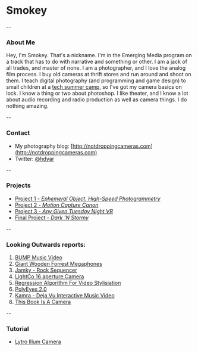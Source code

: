# Smokey

--

### About Me
Hey, I'm Smokey. That's a nickname. I'm in the Emerging Media program on a track that has to do with narrative and something or other. I am a jack of all trades, and master of none. I am a photographer, and I love the analog film process. I buy old cameras at thrift stores and run around and shoot on them. I teach digital photography (and programming and game design) to small children at a [tech summer camp](http://idtech.com), so I've got my camera basics on lock. I know a thing or two about photoshop. I like theater, and I know a lot about audio recording and radio production as well as camera things. I do nothing amazing.

--

### Contact
- My photography blog: [http://notdroppingcameras.com](http://notdroppingcameras.com)
- Twitter: [@hdyar](http://twitter.com/hdyar)

--

### Projects
- [Project 1 - *Ephemeral Object. High-Speed Photogrammetry*](../irene/project-1/project1.md)
- [Project 2 - *Motion Capture Canon*](projects/project2.md)
- [Project 3 - *Any Given Tuesday Night VR*](projects/project3.md)
- [Final Project - *Dark 'N Stormy*](../miranda/finalproject.md)

--

### Looking Outwards reports:
1. [BUMP Music Video](LookingForward/1-BumpMusicVideo.md)
2. [Giant Wooden Forrest Megaphones](LookingForward/2-GiantMegaphones.md)
3. [Jamky - Rock Sequencer](LookingForward/3-rocks.md)
4. [LightCo 16 aperture Camera](LookingForward/4-LightCo.md)
5. [Regression Algorithm For Video Stylisiation](LookingForward/5-regression.md)
6. [PolyEyes 2.0](LookingForward/6-polyeyes.md)
7. [Kamra - Deja Vu Interactive Music Video](LookingForward/7-DejaVu.md)
8. [This Book Is A Camera](LookingForward/8-CameraBook.md)

-- 

### Tutorial

* [Lytro Illum Camera](LytroGuide/README.md)
